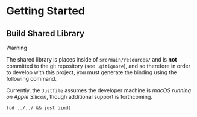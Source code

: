 # Getting Started

## Build Shared Library

> [!WARNING]
>
> The shared library is places inside of `src/main/resources/` and is **not** committed to the git repository (see `.gitignore`), and so therefore in order to develop with this project, you must generate the binding using the following command.
>
> Currently, the `Justfile` assumes the developer machine is *macOS running on Apple Silicon*, though additional support is forthcoming.

```shell
(cd ../../ && just bind)
```

